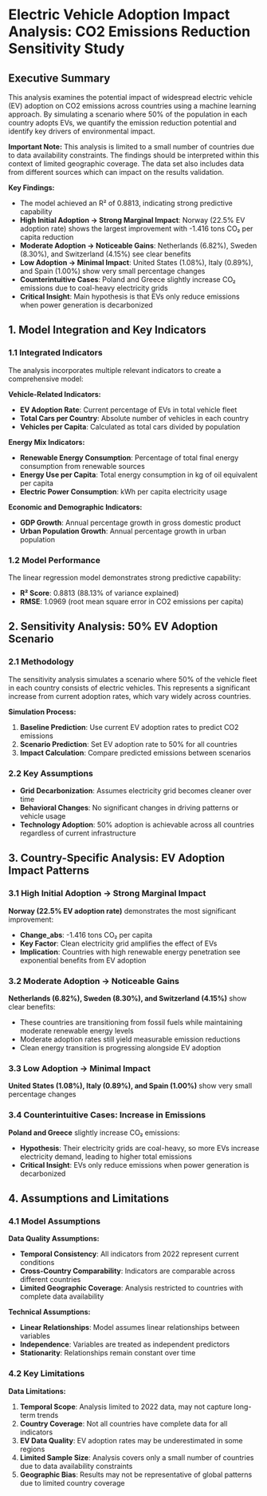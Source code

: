 # Electric Vehicle Adoption Impact Analysis: CO2 Emissions Reduction Sensitivity Study

## Executive Summary

This analysis examines the potential impact of widespread electric vehicle (EV) adoption on CO2 emissions across countries using a machine learning approach. By simulating a scenario where 50% of the population in each country adopts EVs, we quantify the emission reduction potential and identify key drivers of environmental impact.

**Important Note:** This analysis is limited to a small number of countries due to data availability constraints. The findings should be interpreted within this context of limited geographic coverage. The data set also includes data from different sources which can impact on the results validation. 

**Key Findings:**
- The model achieved an R² of 0.8813, indicating strong predictive capability
- **High Initial Adoption → Strong Marginal Impact**: Norway (22.5% EV adoption rate) shows the largest improvement with -1.416 tons CO₂ per capita reduction
- **Moderate Adoption → Noticeable Gains**: Netherlands (6.82%), Sweden (8.30%), and Switzerland (4.15%) see clear benefits
- **Low Adoption → Minimal Impact**: United States (1.08%), Italy (0.89%), and Spain (1.00%) show very small percentage changes
- **Counterintuitive Cases**: Poland and Greece slightly increase CO₂ emissions due to coal-heavy electricity grids
- **Critical Insight**: Main hypothesis is that EVs only reduce emissions when power generation is decarbonized



## 1. Model Integration and Key Indicators

### 1.1 Integrated Indicators

The analysis incorporates multiple relevant indicators to create a comprehensive model:

**Vehicle-Related Indicators:**
- **EV Adoption Rate**: Current percentage of EVs in total vehicle fleet
- **Total Cars per Country**: Absolute number of vehicles in each country
- **Vehicles per Capita**: Calculated as total cars divided by population

**Energy Mix Indicators:**
- **Renewable Energy Consumption**: Percentage of total final energy consumption from renewable sources
- **Energy Use per Capita**: Total energy consumption in kg of oil equivalent per capita
- **Electric Power Consumption**: kWh per capita electricity usage

**Economic and Demographic Indicators:**
- **GDP Growth**: Annual percentage growth in gross domestic product
- **Urban Population Growth**: Annual percentage growth in urban population

### 1.2 Model Performance

The linear regression model demonstrates strong predictive capability:
- **R² Score**: 0.8813 (88.13% of variance explained)
- **RMSE**: 1.0969 (root mean square error in CO2 emissions per capita)



## 2. Sensitivity Analysis: 50% EV Adoption Scenario

### 2.1 Methodology

The sensitivity analysis simulates a scenario where 50% of the vehicle fleet in each country consists of electric vehicles. This represents a significant increase from current adoption rates, which vary widely across countries.

**Simulation Process:**
1. **Baseline Prediction**: Use current EV adoption rates to predict CO2 emissions
2. **Scenario Prediction**: Set EV adoption rate to 50% for all countries
3. **Impact Calculation**: Compare predicted emissions between scenarios


### 2.2 Key Assumptions

- **Grid Decarbonization**: Assumes electricity grid becomes cleaner over time
- **Behavioral Changes**: No significant changes in driving patterns or vehicle usage
- **Technology Adoption**: 50% adoption is achievable across all countries regardless of current infrastructure


## 3. Country-Specific Analysis: EV Adoption Impact Patterns

### 3.1 High Initial Adoption → Strong Marginal Impact

**Norway (22.5% EV adoption rate)** demonstrates the most significant improvement:
- **Change_abs**: -1.416 tons CO₂ per capita 
- **Key Factor**: Clean electricity grid amplifies the effect of EVs
- **Implication**: Countries with high renewable energy penetration see exponential benefits from EV adoption

### 3.2 Moderate Adoption → Noticeable Gains

**Netherlands (6.82%), Sweden (8.30%), and Switzerland (4.15%)** show clear benefits:
- These countries are transitioning from fossil fuels while maintaining moderate renewable energy levels
- Moderate adoption rates still yield measurable emission reductions
- Clean energy transition is progressing alongside EV adoption

### 3.3 Low Adoption → Minimal Impact

**United States (1.08%), Italy (0.89%), and Spain (1.00%)** show very small percentage changes


### 3.4 Counterintuitive Cases: Increase in Emissions

**Poland and Greece** slightly increase CO₂ emissions:
- **Hypothesis**: Their electricity grids are coal-heavy, so more EVs increase electricity demand, leading to higher total emissions
- **Critical Insight**: EVs only reduce emissions when power generation is decarbonized


## 4. Assumptions and Limitations

### 4.1 Model Assumptions

**Data Quality Assumptions:**
- **Temporal Consistency**: All indicators from 2022 represent current conditions
- **Cross-Country Comparability**: Indicators are comparable across different countries
- **Limited Geographic Coverage**: Analysis restricted to countries with complete data availability

**Technical Assumptions:**
- **Linear Relationships**: Model assumes linear relationships between variables
- **Independence**: Variables are treated as independent predictors
- **Stationarity**: Relationships remain constant over time

### 4.2 Key Limitations

**Data Limitations:**
1. **Temporal Scope**: Analysis limited to 2022 data, may not capture long-term trends
2. **Country Coverage**: Not all countries have complete data for all indicators
3. **EV Data Quality**: EV adoption rates may be underestimated in some regions
4. **Limited Sample Size**: Analysis covers only a small number of countries due to data availability constraints
5. **Geographic Bias**: Results may not be representative of global patterns due to limited country coverage


